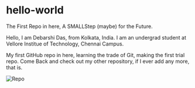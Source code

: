 # hello-world
The First Repo in here, A SMALLStep (maybe) for the Future.

Hello, I am Debarshi Das, from Kolkata, India.
I am an undergrad student at Vellore  Institue of Technology, Chennai Campus.

My first GitHub repo in here, learning the trade of Git, making the first trial repo.
Come Back and check out my other repository, if I ever add any more, that is.

![Repo](https://octodex.github.com/images/repo.png)
